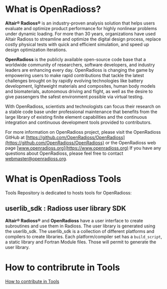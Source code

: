 # What is OpenRadioss?

**Altair® Radioss®** is an industry-proven analysis solution that helps users evaluate and optimize product performance for highly nonlinear problems under dynamic loading. For more than 30 years, organizations have used Altair Radioss to streamline and optimize the digital design process, replace costly physical tests with quick and efficient simulation, and speed up design optimization iterations.

**OpenRadioss** is the publicly available open-source code base that a worldwide community of researchers, software developers, and industry leaders are enhancing every day. OpenRadioss is changing the game by empowering users to make rapid contributions that tackle the latest challenges brought on by rapidly evolving technologies like battery development, lightweight materials and composites, human body models and biomaterials, autonomous driving and flight, as well as the desire to give passengers the safest environment possible via virtual testing.

With OpenRadioss, scientists and technologists can focus their research on a stable code base under professional maintenance that benefits from the large library of existing finite element capabilities and the continuous integration and continuous development tools provided to contributors.

For more information on OpenRadioss project, please visit the OpenRadioss GitHub at [https://github.com/OpenRadioss/OpenRadioss](https://github.com/OpenRadioss/OpenRadioss) or the OpenRadioss web page [www.openradioss.org](https://www.openradioss.org)
If you have any questions about OpenRadioss, please feel free to contact <webmaster@openradioss.org>. 


# What is OpenRadioss Tools

Tools Repository is dedicated to hosts tools for OpenRadioss:

## userlib_sdk : Radioss user library SDK 

**Altair® Radioss®** and **OpenRadioss** have a user interface to create subroutines and use them in Radioss. 
The user library is generated using the userlib_sdk. The userlib_sdk is a collection of different platforms and compilers to create libraries.
Each platform/compiler set has a `build_script`, a static library and Fortran Module files. Those will permit to generate the user library.



# How to contribrute in Tools 

[How to contribute in Tools](Contributing.md)



